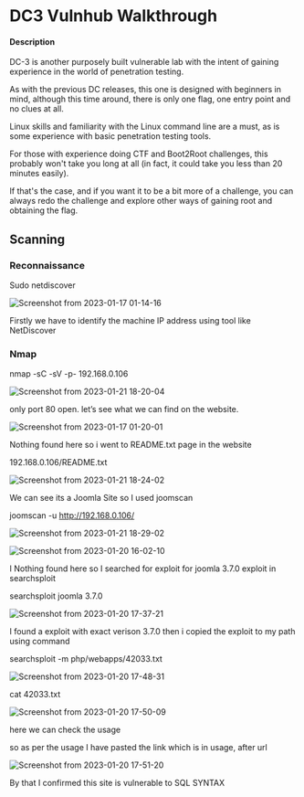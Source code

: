 # DC3 Vulnhub Walkthrough

#### Description

DC-3 is another purposely built vulnerable lab with the intent of gaining experience in the world of penetration testing.

As with the previous DC releases, this one is designed with beginners in mind, although this time around, there is only one flag, one entry point and no clues at all.

Linux skills and familiarity with the Linux command line are a must, as is some experience with basic penetration testing tools.

For those with experience doing CTF and Boot2Root challenges, this probably won't take you long at all (in fact, it could take you less than 20 minutes easily).

If that's the case, and if you want it to be a bit more of a challenge, you can always redo the challenge and explore other ways of gaining root and obtaining the flag.



## Scanning 

  ### Reconnaissance 
  
Sudo netdiscover
  
  ![Screenshot from 2023-01-17 01-14-16](https://user-images.githubusercontent.com/108471951/213867465-39a9e0fd-e30b-4742-8c6c-4a6cefbe7492.png)

Firstly we have to identify the machine IP address using tool like NetDiscover

### Nmap

nmap -sC -sV -p- 192.168.0.106


![Screenshot from 2023-01-21 18-20-04](https://user-images.githubusercontent.com/108471951/213867561-351b64f7-3804-4da4-90db-c07a1efe64f6.png)


only port 80 open. let’s see what we can find on the website.

![Screenshot from 2023-01-17 01-20-01](https://user-images.githubusercontent.com/108471951/213867622-9bbd872b-781f-4acf-a521-445e13580711.png)

Nothing found here so i went to README.txt page in the website

192.168.0.106/README.txt

![Screenshot from 2023-01-21 18-24-02](https://user-images.githubusercontent.com/108471951/213867810-e75de70c-d523-40e2-b990-a1bf55c0f43c.png)

We can see its a Joomla Site so I used joomscan

joomscan -u http://192.168.0.106/
  
![Screenshot from 2023-01-21 18-29-02](https://user-images.githubusercontent.com/108471951/213867919-f0ab7340-4334-423a-9a9c-dadabe76f01a.png)

![Screenshot from 2023-01-20 16-02-10](https://user-images.githubusercontent.com/108471951/213867966-7967db14-7ab7-4e02-8dfb-3b5c24414afd.png)

I Nothing found here so I searched for exploit for joomla 3.7.0 exploit in searchsploit

searchsploit joomla 3.7.0


![Screenshot from 2023-01-20 17-37-21](https://user-images.githubusercontent.com/108471951/213868030-e86aae21-c9a0-4e7e-b212-b71f0d2fb760.png)

I found a exploit with exact verison 3.7.0 then i copied the exploit to my path using command 

searchsploit -m php/webapps/42033.txt


![Screenshot from 2023-01-20 17-48-31](https://user-images.githubusercontent.com/108471951/213868147-7a2aa1d5-ab05-4eef-9b96-ccdcea692a76.png)

cat 42033.txt

![Screenshot from 2023-01-20 17-50-09](https://user-images.githubusercontent.com/108471951/213868167-ad422f11-2164-449d-82e3-cdc99bf5b56b.png)


here we can check the usage 

so as per the usage I have pasted the link which is in usage, after url

![Screenshot from 2023-01-20 17-51-20](https://user-images.githubusercontent.com/108471951/214651912-a329a7ab-bacf-42af-aec7-501a8e9bba0d.png)

By that I confirmed this site is vulnerable to SQL SYNTAX


